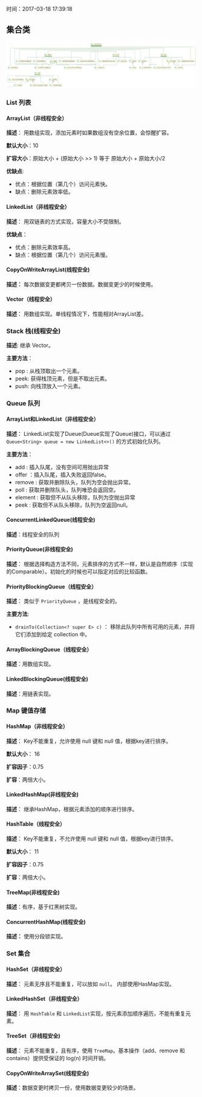 时间：2017-03-18 17:39:18 

## 集合类

![](../../../img/collection/collection.jpg)

### List 列表 

#### ArrayList（非线程安全）

**描述**： 用数组实现，添加元素时如果数组没有空余位置，会惊醒扩容。

**默认大小**：10

**扩容大小**：原始大小 + (原始大小 >> 1) 等于 原始大小 + 原始大小/2

**优缺点**:

 * 优点：根据位置（第几个）访问元素快。
 * 缺点：删除元素效率低。

#### LinkedList（非线程安全） 

**描述**： 用双链表的方式实现，容量大小不受限制。

**优缺点**：

 * 优点：删除元素效率高。
 * 缺点：根据位置（第几个）访问元素慢。 

#### CopyOnWriteArrayList(线程安全)

**描述：** 每次数据变更都拷贝一份数据。数据变更少的时候使用。

#### Vector（线程安全） 

**描述**： 用数组实现。单线程情况下，性能相对ArrayList差。

### Stack 栈(线程安全) 

**描述**: 继承 Vector。 

**主要方法**： 

 * pop : 从栈顶取出一个元素。
 * peek: 获得栈顶元素，但是不取出元素。
 * push: 向栈顶放入一个元素。 

### Queue 队列

#### ArrayList和LinkedList（非线程安全） 

**描述**： LinkedList实现了Dueue(Dueue实现了Queue)接口，可以通过 `Queue<String> queue = new LinkedList<>()` 的方式初始化队列。 

**主要方法**： 

 * add : 插入队尾，没有空间可用抛出异常
 * offer ：插入队尾，插入失败返回false。
 * remove : 获取并删除队头，队列为空会抛出异常。
 * poll : 获取并删除队头，队列唯恐会返回空。
 * element : 获取但不从队头移除，队列为空抛出异常
 * peek : 获取但不从队头移除，队列为空返回null。

#### ConcurrentLinkedQueue(线程安全)

**描述**：线程安全的队列

#### PriorityQueue(非线程安全)

**描述**： 根据选择构造方法不同，元素排序的方式不一样，默认是自然顺序（实现的Comparable）。初始化的时候也可以指定对应的比较函数。

#### PriorityBlockingQueue（线程安全）

**描述**： 类似于 `PriorityQueue` ，是线程安全的。

**主要方法**: 

 * `drainTo(Collection<? super E> c)` ： 移除此队列中所有可用的元素，并将它们添加到给定 collection 中。

#### ArrayBlockingQueue（线程安全）

**描述**：用数组实现。

#### LinkedBlockingQueue(线程安全)

**描述**：用链表实现。

### Map 键值存储

#### HashMap（非线程安全）

**描述**： Key不能重复，允许使用 null 键和 null 值，根据key进行排序。

**默认大小**： 16

**扩容因子**：0.75

**扩容**：两倍大小。

#### LinkedHashMap(非线程安全)

**描述**： 继承HashMap，根据元素添加的顺序进行排序。

#### HashTable（线程安全）

**描述**： Key不能重复，不允许使用 null 键和 null 值，根据key进行排序。

**默认大小**： 11

**扩容因子**：0.75

**扩容**：两倍大小。

#### TreeMap(非线程安全)

**描述**：有序，基于红黑树实现。

#### ConcurrentHashMap(线程安全)

**描述：** 使用分段锁实现。

### Set 集合

#### HashSet（非线程安全）

**描述**： 元素无序且不能重复，可以放如 `null`。 内部使用HasMap实现。 

#### LinkedHashSet（非线程安全）

**描述**： 用 `HashTable` 和 `LinkedList`实现，按元素添加顺序遍历，不能有重复元素。

####  TreeSet（非线程安全) 

**描述**： 元素不能重复，且有序，使用 `TreeMap`。基本操作（add、remove 和 contains）提供受保证的 log(n) 时间开销。

#### CopyOnWriteArraySet(线程安全)

**描述**：数据变更时拷贝一份，使用数据变更较少的场景。